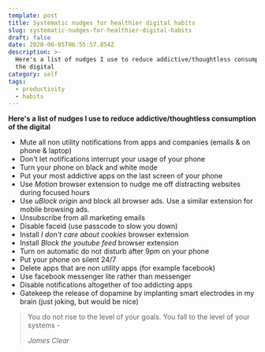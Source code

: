 ```yaml
---
template: post
title: Systematic nudges for healthier digital habits
slug: systematic-nudges-for-healthier-digital-habits
draft: false
date: 2020-06-05T06:55:57.854Z
description: >-
  Here's a list of nudges I use to reduce addictive/thoughtless consumption of
  the digital
category: self
tags:
  - productivity
  - habits
---
```

**Here's a list of nudges I use to reduce addictive/thoughtless consumption of the digital**

* Mute all non utility notifications from apps and companies (emails & on phone & laptop)
* Don't let notifications interrupt your usage of your phone
* Turn your phone on black and white mode
* Put your most addictive apps on the last screen of your phone
* Use _Motion_ browser extension to nudge me off distracting websites during focused hours
* Use _uBlock origin_ and block all browser ads. Use a similar extension for mobile browsing ads.
* Unsubscribe from all marketing emails
* Disable faceid (use passcode to slow you down)
* Install _I don't care about cookies_ browser extension
* Install _Block the youtube feed_ browser extension 
* Turn on automatic do not disturb after 9pm on your phone
* Put your phone on silent 24/7
* Delete apps that are non utility apps (for example facebook)
* Use facebook messenger lite rather than messenger
* Disable notifications altogether of too addicting apps
* Gatekeep the release of dopamine by implanting smart electrodes in my brain (just joking, but would be nice)

> You do not rise to the level of your goals. You fall to the level of your systems -
>
>  
>
> _James Clear_
